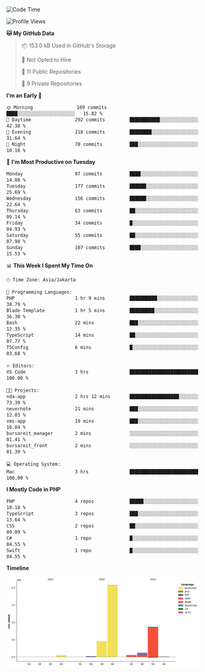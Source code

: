 <!--START_SECTION:waka-->
![Code Time](http://img.shields.io/badge/Code%20Time-237%20hrs%2010%20mins-blue)

![Profile Views](http://img.shields.io/badge/Profile%20Views-1-blue)

**🐱 My GitHub Data** 

> 📦 153.0 kB Used in GitHub's Storage 
 > 
> 🚫 Not Opted to Hire
 > 
> 📜 11 Public Repositories 
 > 
> 🔑 9 Private Repositories 
 > 
**I'm an Early 🐤** 

```text
🌞 Morning                109 commits         ████░░░░░░░░░░░░░░░░░░░░░   15.82 % 
🌆 Daytime                292 commits         ███████████░░░░░░░░░░░░░░   42.38 % 
🌃 Evening                218 commits         ████████░░░░░░░░░░░░░░░░░   31.64 % 
🌙 Night                  70 commits          ███░░░░░░░░░░░░░░░░░░░░░░   10.16 % 
```
📅 **I'm Most Productive on Tuesday** 

```text
Monday                   97 commits          ████░░░░░░░░░░░░░░░░░░░░░   14.08 % 
Tuesday                  177 commits         ██████░░░░░░░░░░░░░░░░░░░   25.69 % 
Wednesday                156 commits         ██████░░░░░░░░░░░░░░░░░░░   22.64 % 
Thursday                 63 commits          ██░░░░░░░░░░░░░░░░░░░░░░░   09.14 % 
Friday                   34 commits          █░░░░░░░░░░░░░░░░░░░░░░░░   04.93 % 
Saturday                 55 commits          ██░░░░░░░░░░░░░░░░░░░░░░░   07.98 % 
Sunday                   107 commits         ████░░░░░░░░░░░░░░░░░░░░░   15.53 % 
```


📊 **This Week I Spent My Time On** 

```text
🕑︎ Time Zone: Asia/Jakarta

💬 Programming Languages: 
PHP                      1 hr 9 mins         ██████████░░░░░░░░░░░░░░░   38.79 % 
Blade Template           1 hr 5 mins         █████████░░░░░░░░░░░░░░░░   36.30 % 
Bash                     22 mins             ███░░░░░░░░░░░░░░░░░░░░░░   12.35 % 
TypeScript               14 mins             ██░░░░░░░░░░░░░░░░░░░░░░░   07.77 % 
TSConfig                 6 mins              █░░░░░░░░░░░░░░░░░░░░░░░░   03.68 % 

🔥 Editors: 
VS Code                  3 hrs               █████████████████████████   100.00 % 

🐱‍💻 Projects: 
nda-app                  2 hrs 12 mins       ██████████████████░░░░░░░   73.39 % 
nevernote                21 mins             ███░░░░░░░░░░░░░░░░░░░░░░   12.03 % 
vms-app                  19 mins             ███░░░░░░░░░░░░░░░░░░░░░░   10.84 % 
bursareit_manager        2 mins              ░░░░░░░░░░░░░░░░░░░░░░░░░   01.41 % 
bursareit_front          2 mins              ░░░░░░░░░░░░░░░░░░░░░░░░░   01.39 % 

💻 Operating System: 
Mac                      3 hrs               █████████████████████████   100.00 % 
```

**I Mostly Code in PHP** 

```text
PHP                      4 repos             █████░░░░░░░░░░░░░░░░░░░░   18.18 % 
TypeScript               3 repos             ███░░░░░░░░░░░░░░░░░░░░░░   13.64 % 
CSS                      2 repos             ██░░░░░░░░░░░░░░░░░░░░░░░   09.09 % 
C#                       1 repo              █░░░░░░░░░░░░░░░░░░░░░░░░   04.55 % 
Swift                    1 repo              █░░░░░░░░░░░░░░░░░░░░░░░░   04.55 % 
```



**Timeline**

![Lines of Code chart](https://raw.githubusercontent.com/brstreet2/brstreet2/main/assets/bar_graph.png)


<!--END_SECTION:waka-->
